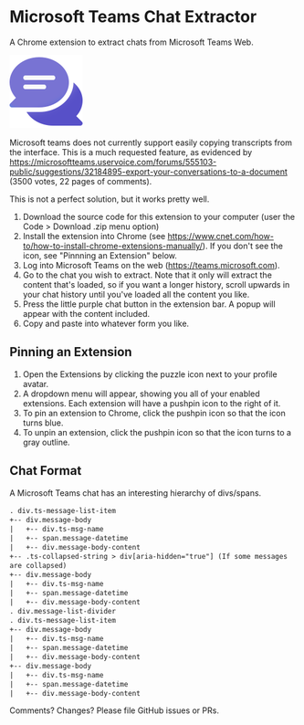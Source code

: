 # Microsoft Teams Chat Extractor
 A Chrome extension to extract chats from Microsoft Teams Web.

![Transcript Icon](./icons/chat-128.png)

Microsoft teams does not currently support easily copying transcripts from the interface. This is a much requested feature, as evidenced by https://microsoftteams.uservoice.com/forums/555103-public/suggestions/32184895-export-your-conversations-to-a-document (3500 votes, 22 pages of comments).

This is not a perfect solution, but it works pretty well.

1. Download the source code for this extension to your computer (user the Code > Download .zip menu option)
2. Install the extension into Chrome (see https://www.cnet.com/how-to/how-to-install-chrome-extensions-manually/). If you don't see the icon, see "Pinnning an Extension" below.
3. Log into Microsoft Teams on the web (https://teams.microsoft.com).
4. Go to the chat you wish to extract. Note that it only will extract the content that's loaded, so if you want a longer history, scroll upwards in your chat history until you've loaded all the content you like.
5. Press the little purple chat button in the extension bar. A popup will appear with the content included.
6. Copy and paste into whatever form you like.

## Pinning an Extension
1. Open the Extensions by clicking the puzzle icon next to your profile avatar.
2. A dropdown menu will appear, showing you all of your enabled extensions. Each extension will have a pushpin icon to the right of it.
3. To pin an extension to Chrome, click the pushpin icon so that the icon turns blue.
4. To unpin an extension, click the pushpin icon so that the icon turns to a gray outline.

## Chat Format
A Microsoft Teams chat has an interesting hierarchy of divs/spans.

~~~~
. div.ts-message-list-item
+-- div.message-body
|   +-- div.ts-msg-name
|   +-- span.message-datetime
|   +-- div.message-body-content
+-- .ts-collapsed-string > div[aria-hidden="true"] (If some messages are collapsed)
+-- div.message-body
|   +-- div.ts-msg-name
|   +-- span.message-datetime
|   +-- div.message-body-content
. div.message-list-divider
. div.ts-message-list-item
+-- div.message-body
|   +-- div.ts-msg-name
|   +-- span.message-datetime
|   +-- div.message-body-content
+-- div.message-body
|   +-- div.ts-msg-name
|   +-- span.message-datetime
|   +-- div.message-body-content
~~~~

Comments? Changes? Please file GitHub issues or PRs.
